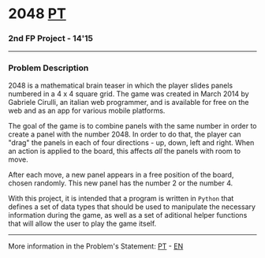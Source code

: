 # 2048 [PT](README.pt_PT.md)
### 2nd FP Project - 14'15

---

### Problem Description

2048 is a mathematical brain teaser in which the player slides panels numbered
in a 4 x 4 square grid. The game was created in March 2014 by Gabriele Cirulli,
an italian web programmer, and is available for free on the web and as an app
for various mobile platforms.

The goal of the game is to combine panels with the same number in order to
create a panel with the number 2048. In order to do that, the player can "drag"
the panels in each of four directions - up, down, left and right. When an action
is applied to the board, this affects *all* the panels with room to move.

After each move, a new panel appears in a free position of the board, chosen
randomly. This new panel has the number 2 or the number 4.

With this project, it is intended that a program is written in `Python` that
defines a set of data types that should be used to manipulate the necessary
information during the game, as well as a set of aditional helper functions that
will allow the user to play the game itself.

---

More information in the Problem's Statement: [PT][1] - [EN][2]

[1]: statement.pt_PT.pdf "Enunciado do Projecto"
[2]: statement.en_US.pdf "Problem Statement"
